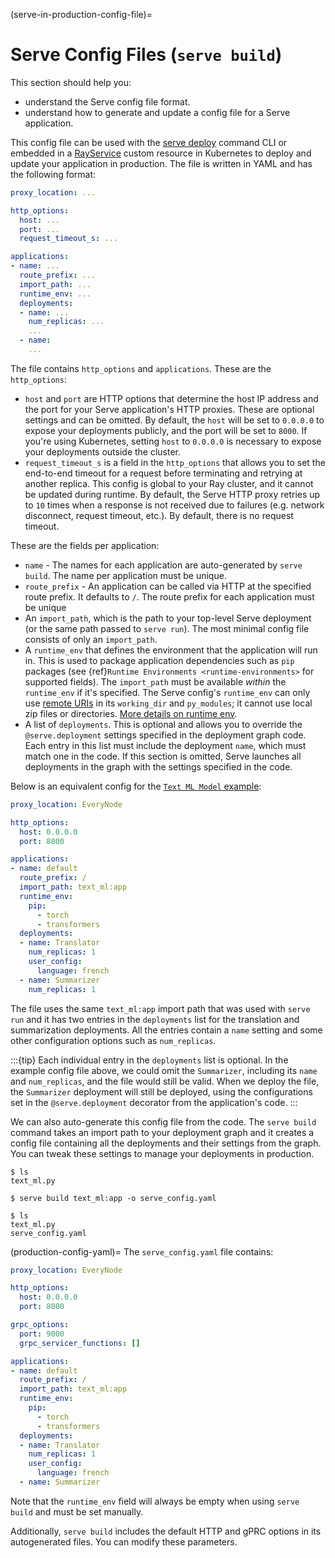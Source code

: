 (serve-in-production-config-file)=

# Serve Config Files (`serve build`)

This section should help you:

- understand the Serve config file format.
- understand how to generate and update a config file for a Serve application.

This config file can be used with the [serve deploy](serve-in-production-deploying) command CLI or embedded in a [RayService](serve-in-production-kubernetes) custom resource in Kubernetes to deploy and update your application in production.
The file is written in YAML and has the following format:

```yaml
proxy_location: ...

http_options: 
  host: ...
  port: ...
  request_timeout_s: ...

applications:
- name: ...
  route_prefix: ...
  import_path: ...
  runtime_env: ... 
  deployments:
  - name: ...
    num_replicas: ...
    ...
  - name:
    ...
```

The file contains `http_options` and `applications`. These are the `http_options`:

- `host` and `port` are HTTP options that determine the host IP address and the port for your Serve application's HTTP proxies. These are optional settings and can be omitted. By default, the `host` will be set to `0.0.0.0` to expose your deployments publicly, and the port will be set to `8000`. If you're using Kubernetes, setting `host` to `0.0.0.0` is necessary to expose your deployments outside the cluster.
- `request_timeout_s` is a field in the `http_options` that allows you to set the end-to-end timeout for a request before terminating and retrying at another replica. This config is global to your Ray cluster, and it cannot be updated during runtime. By default, the Serve HTTP proxy retries up to `10` times when a response is not received due to failures (e.g. network disconnect, request timeout, etc.). By default, there is no request timeout. 

These are the fields per application:

- `name` - The names for each application are auto-generated by `serve build`. The name per application must be unique. 
- `route_prefix` - An application can be called via HTTP at the specified route prefix. It defaults to `/`. The route prefix for each application must be unique 
- An `import_path`, which is the path to your top-level Serve deployment (or the same path passed to `serve run`). The most minimal config file consists of only an `import_path`.
- A `runtime_env` that defines the environment that the application will run in. This is used to package application dependencies such as `pip` packages (see {ref}`Runtime Environments <runtime-environments>` for supported fields). The `import_path` must be available _within_ the `runtime_env` if it's specified. The Serve config's `runtime_env` can only use [remote URIs](remote-uris) in its `working_dir` and `py_modules`; it cannot use local zip files or directories. [More details on runtime env](serve-runtime-env).
- A list of `deployments`. This is optional and allows you to override the `@serve.deployment` settings specified in the deployment graph code. Each entry in this list must include the deployment `name`, which must match one in the code. If this section is omitted, Serve launches all deployments in the graph with the settings specified in the code.

Below is an equivalent config for the [`Text ML Model` example](serve-in-production-example):

```yaml
proxy_location: EveryNode

http_options:
  host: 0.0.0.0
  port: 8000

applications:
- name: default
  route_prefix: /
  import_path: text_ml:app
  runtime_env:
    pip:
      - torch
      - transformers
  deployments:
  - name: Translator
    num_replicas: 1
    user_config:
      language: french
  - name: Summarizer
    num_replicas: 1
```

The file uses the same `text_ml:app` import path that was used with `serve run` and it has two entries in the `deployments` list for the translation and summarization deployments. All the entries contain a `name` setting and some other configuration options such as `num_replicas`.

:::{tip}
Each individual entry in the `deployments` list is optional. In the example config file above, we could omit the `Summarizer`, including its `name` and `num_replicas`, and the file would still be valid. When we deploy the file, the `Summarizer` deployment will still be deployed, using the configurations set in the `@serve.deployment` decorator from the application's code.
:::

We can also auto-generate this config file from the code. The `serve build` command takes an import path to your deployment graph and it creates a config file containing all the deployments and their settings from the graph. You can tweak these settings to manage your deployments in production.

```console
$ ls
text_ml.py

$ serve build text_ml:app -o serve_config.yaml

$ ls
text_ml.py
serve_config.yaml
```

(production-config-yaml)=
The `serve_config.yaml` file contains:

```yaml
proxy_location: EveryNode

http_options:
  host: 0.0.0.0
  port: 8000

grpc_options:
  port: 9000
  grpc_servicer_functions: []

applications:
- name: default
  route_prefix: /
  import_path: text_ml:app
  runtime_env:
    pip:
      - torch
      - transformers
  deployments:
  - name: Translator
    num_replicas: 1
    user_config:
      language: french
  - name: Summarizer
```

Note that the `runtime_env` field will always be empty when using `serve build` and must be set manually.

Additionally, `serve build` includes the default HTTP and gPRC options in its
autogenerated files. You can modify these parameters.